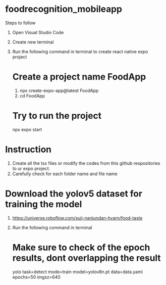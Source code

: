 # foodrecognition_mobileapp

Steps to follow
1. Open Visual Studio Code
2. Create new terminal
3. Run the following command in terminal to create react native expo project

   # Create a project name FoodApp
   1. npx create-expo-app@latest FoodApp
   2. cd FoodApp

   # Try to run the project
   npx expo start

# Instruction
1. Create all the tsx files or modify the codes from this github respositories to ur expo project.
2. Carefully check for each folder name and file name
   
# Download the yolov5 dataset for training the model
1. https://universe.roboflow.com/suji-nanjundan-hvarn/food-taste
2. Run the following command in terminal

   # Make sure to check of the epoch results, dont overlapping the result
   yolo task=detect mode=train model=yolov8n.pt data=data.yaml epochs=50 imgsz=640
   
